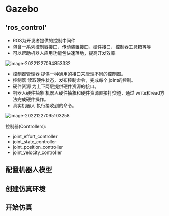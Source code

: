 # Gazebo

## 'ros_control'

- ROS为开发者提供的控制中间件
- 包含一系列控制器接口、传动装置接口、硬件接口、控制器工具箱等等
- 可以帮助机器人应用功能包快速落地，提高开发效率

![image-20221227094853332](/home/suyu/.config/Typora/typora-user-images/image-20221227094853332.png)



- 控制器管理器
  提供一种通用的接口来管理不同的控制器。
- 控制器
  读取硬件状态，发布控制命令，完成每个
  joint的控制。
- 硬件资源
  为上下两层提供硬件资源的接口。
- 机器人硬件抽象
  机器人硬件抽象和硬件资源直接打交道，通过
  write和read方法完成硬件操作。
- 真实机器人
  执行接收到的命令。



![image-20221227095103258](/home/suyu/.config/Typora/typora-user-images/image-20221227095103258.png)



控制器(Controllers):

- joint_effort_controller
- joint_state_controller
- joint_position_controller
- joint_velocity_controller



## 配置机器人模型



## 创建仿真环境



## 开始仿真





















